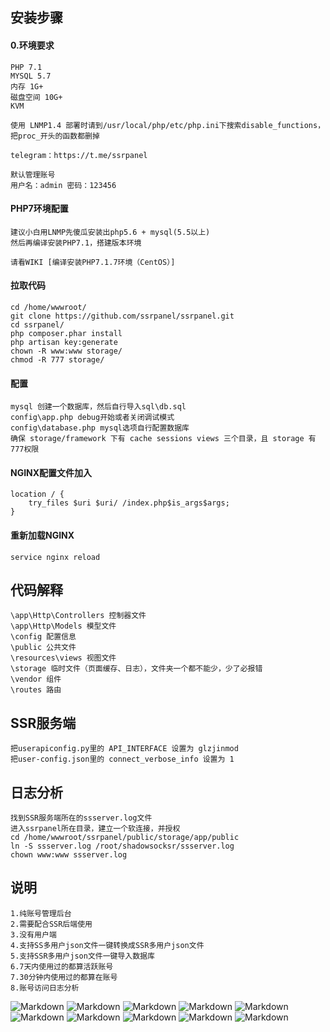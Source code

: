 ## 安装步骤
#### 0.环境要求
````
PHP 7.1
MYSQL 5.7
内存 1G+
磁盘空间 10G+
KVM

使用 LNMP1.4 部署时请到/usr/local/php/etc/php.ini下搜索disable_functions，把proc_开头的函数都删掉

telegram：https://t.me/ssrpanel

默认管理账号
用户名：admin 密码：123456
````

#### PHP7环境配置
````
建议小白用LNMP先傻瓜安装出php5.6 + mysql(5.5以上)
然后再编译安装PHP7.1，搭建版本环境

请看WIKI [编译安装PHP7.1.7环境（CentOS）]
````

#### 拉取代码
````
cd /home/wwwroot/
git clone https://github.com/ssrpanel/ssrpanel.git
cd ssrpanel/
php composer.phar install
php artisan key:generate
chown -R www:www storage/
chmod -R 777 storage/
````

#### 配置
````
mysql 创建一个数据库，然后自行导入sql\db.sql
config\app.php debug开始或者关闭调试模式
config\database.php mysql选项自行配置数据库
确保 storage/framework 下有 cache sessions views 三个目录，且 storage 有777权限
````

#### NGINX配置文件加入
````
location / {
    try_files $uri $uri/ /index.php$is_args$args;
}
````

#### 重新加载NGINX
````
service nginx reload
````

## 代码解释
````
\app\Http\Controllers 控制器文件
\app\Http\Models 模型文件
\config 配置信息
\public 公共文件
\resources\views 视图文件
\storage 临时文件（页面缓存、日志），文件夹一个都不能少，少了必报错
\vendor 组件
\routes 路由
````

## SSR服务端
````
把userapiconfig.py里的 API_INTERFACE 设置为 glzjinmod
把user-config.json里的 connect_verbose_info 设置为 1
````

## 日志分析
````
找到SSR服务端所在的ssserver.log文件
进入ssrpanel所在目录，建立一个软连接，并授权
cd /home/wwwroot/ssrpanel/public/storage/app/public
ln -S ssserver.log /root/shadowsocksr/ssserver.log
chown www:www ssserver.log
````

## 说明
````
1.纯账号管理后台
2.需要配合SSR后端使用
3.没有用户端
4.支持SS多用户json文件一键转换成SSR多用户json文件
5.支持SSR多用户json文件一键导入数据库
6.7天内使用过的都算活跃账号
7.30分钟内使用过的都算在账号
8.账号访问日志分析
````

![Markdown](http://i4.bvimg.com/1949/aac73bf589fbd785.png)
![Markdown](http://i4.bvimg.com/1949/a7c21b7504805130.png)
![Markdown](http://i4.bvimg.com/1949/ee4e72cab0deb8b0.png)
![Markdown](http://i4.bvimg.com/1949/ee21b577359a638a.png)
![Markdown](http://i1.ciimg.com/1949/6741b88c5a02d550.png)
![Markdown](http://i1.ciimg.com/1949/a12612d57fdaa001.png)
![Markdown](http://i1.ciimg.com/1949/c5c80818393d585e.png)
![Markdown](http://i1.ciimg.com/1949/c52861d84ed70039.png)
![Markdown](http://i1.ciimg.com/1949/83354a1cd7fbd041.png)
![Markdown](http://i1.bvimg.com/1949/13b6e4713a6d29c2.png)